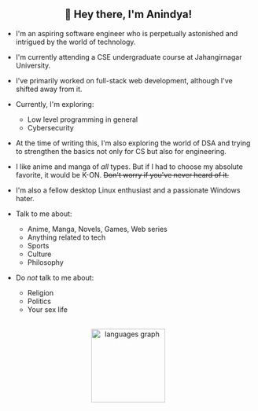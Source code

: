 <h2 align="center">👋 Hey there, I'm Anindya!</h2>

<!--
**Anindya-ctrl/Anindya-ctrl** is a ✨ _special_ ✨ repository because its `README.md` (this file) appears on your GitHub profile.

Here are some ideas to get you started:
-->
- I'm an aspiring software engineer who is perpetually astonished and intrigued by the world of technology.
- I'm currently attending a CSE undergraduate course at Jahangirnagar University.
- I've primarily worked on full-stack web development, although I've shifted away from it.
- Currently, I'm exploring:
  - Low level programming in general
  - Cybersecurity
- At the time of writing this, I'm also exploring the world of DSA and trying to strengthen the basics not only for CS but also for engineering.
- I like anime and manga of *all* types. But if I had to choose my absolute favorite, it would be K-ON. ~~Don't worry if you've never heard of it.~~
- I'm also a fellow desktop Linux enthusiast and a passionate Windows hater.

- Talk to me about:
  - Anime, Manga, Novels, Games, Web series
  - Anything related to tech
  - Sports
  - Culture
  - Philosophy
- Do *not* talk to me about:
  - Religion
  - Politics
  - Your sex life


<br />
<div align="center">
  <img src="https://github-readme-stats.vercel.app/api/top-langs/?username=Atr-eus&layout=compact&theme=dracula" height="150" alt="languages graph"  />
</div>
